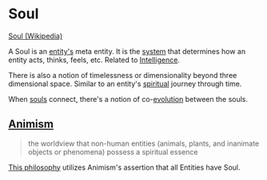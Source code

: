 # Soul

<a href="https://en.wikipedia.org/wiki/Soul" target="_blank">Soul (Wikipedia)</a>

A Soul is an [entity's](./entity.md) meta entity. It is the [system](./system.md) that determines how an entity acts, thinks, feels, etc. Related to [Intelligence](./intelligence.md).

There is also a notion of timelessness or dimensionality beyond three dimensional space. Similar to an entity's [spiritual](./spirituality.md) journey through time.

When [souls](./soul.md) connect, there's a notion of co-[evolution](./evolution.md) between the souls.

## [Animism](./animism.md)

> the worldview that non-human entities (animals, plants, and inanimate objects or phenomena) possess a spiritual essence

[This philosophy](./this-philosophy.md) utilizes Animism's assertion that all Entities have Soul.

